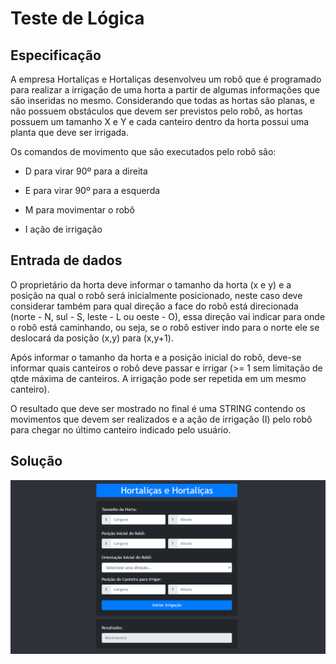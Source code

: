 # Teste de Lógica

## Especificação

A empresa Hortaliças e Hortaliças desenvolveu um robô que é programado para realizar a irrigação de uma horta a partir de algumas informações que são inseridas no mesmo. Considerando que todas as hortas são planas, e não possuem obstáculos que devem ser previstos pelo robô, as hortas possuem um tamanho X e Y e cada canteiro dentro da horta possui uma planta que deve ser irrigada.

Os comandos de movimento que são executados pelo robô são:

- D para virar 90º para a direita

- E para virar 90º para a esquerda

- M para movimentar o robô

- I ação de irrigação



## Entrada de dados

O proprietário da horta deve informar o tamanho da horta (x e y) e a posição na qual o robô será inicialmente posicionado, neste caso deve considerar também para qual direção a face do robô está direcionada (norte - N, sul - S, leste - L ou oeste - O), essa direção vai indicar para onde o robô está caminhando, ou seja, se o robô estiver indo para o norte ele se deslocará da posição (x,y) para (x,y+1).

Após informar o tamanho da horta e a posição inicial do robô, deve-se informar quais canteiros o robô deve passar e irrigar (>= 1 sem limitação de qtde máxima de canteiros. A irrigação pode ser repetida em um mesmo canteiro).

O resultado que deve ser mostrado no final é uma STRING contendo os movimentos que devem ser realizados e a ação de irrigação (I) pelo robô para chegar no último canteiro indicado pelo usuário.



## Solução

![screenshot](screenshot.png)
